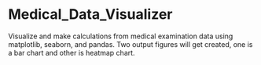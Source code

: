 # Medical_Data_Visualizer
Visualize and make calculations from medical examination data using matplotlib, seaborn, and pandas. Two output figures will get created, one is a bar chart and other is heatmap chart.
